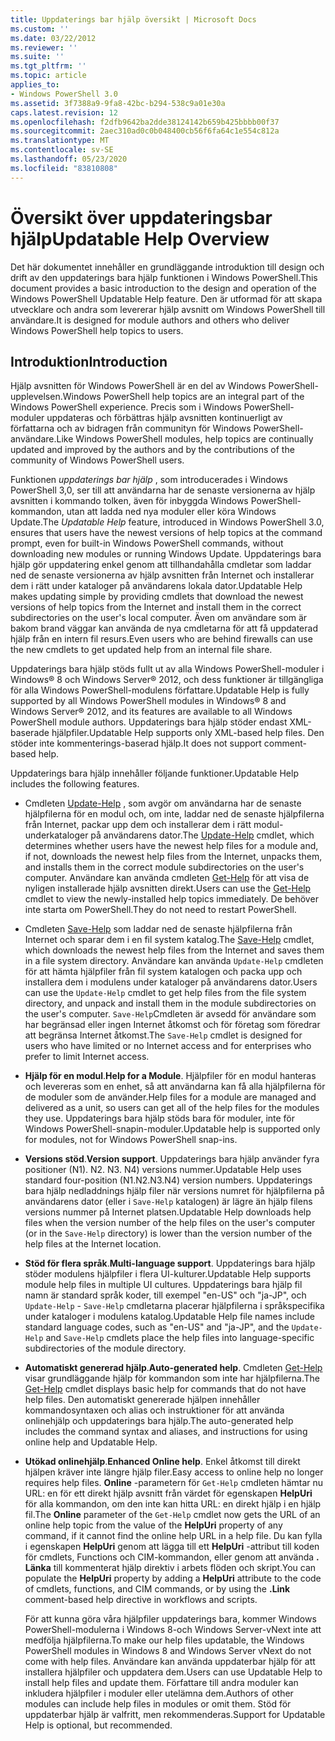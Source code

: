 ```yaml
---
title: Uppdaterings bar hjälp översikt | Microsoft Docs
ms.custom: ''
ms.date: 03/22/2012
ms.reviewer: ''
ms.suite: ''
ms.tgt_pltfrm: ''
ms.topic: article
applies_to:
- Windows PowerShell 3.0
ms.assetid: 3f7388a9-9fa8-42bc-b294-538c9a01e30a
caps.latest.revision: 12
ms.openlocfilehash: f2dfb9642ba2dde38124142b659b425bbbb00f37
ms.sourcegitcommit: 2aec310ad0c0b048400cb56f6fa64c1e554c812a
ms.translationtype: MT
ms.contentlocale: sv-SE
ms.lasthandoff: 05/23/2020
ms.locfileid: "83810808"
---
```

# <a name="updatable-help-overview"></a><span data-ttu-id="a95a7-102">Översikt över uppdateringsbar hjälp</span><span class="sxs-lookup"><span data-stu-id="a95a7-102">Updatable Help Overview</span></span>

<span data-ttu-id="a95a7-103">Det här dokumentet innehåller en grundläggande introduktion till design och drift av den uppdaterings bara hjälp funktionen i Windows PowerShell.</span><span class="sxs-lookup"><span data-stu-id="a95a7-103">This document provides a basic introduction to the design and operation of the Windows PowerShell Updatable Help feature.</span></span> <span data-ttu-id="a95a7-104">Den är utformad för att skapa utvecklare och andra som levererar hjälp avsnitt om Windows PowerShell till användare.</span><span class="sxs-lookup"><span data-stu-id="a95a7-104">It is designed for module authors and others who deliver Windows PowerShell help topics to users.</span></span>

## <a name="introduction"></a><span data-ttu-id="a95a7-105">Introduktion</span><span class="sxs-lookup"><span data-stu-id="a95a7-105">Introduction</span></span>

<span data-ttu-id="a95a7-106">Hjälp avsnitten för Windows PowerShell är en del av Windows PowerShell-upplevelsen.</span><span class="sxs-lookup"><span data-stu-id="a95a7-106">Windows PowerShell help topics are an integral part of the Windows PowerShell experience.</span></span> <span data-ttu-id="a95a7-107">Precis som i Windows PowerShell-moduler uppdateras och förbättras hjälp avsnitten kontinuerligt av författarna och av bidragen från communityn för Windows PowerShell-användare.</span><span class="sxs-lookup"><span data-stu-id="a95a7-107">Like Windows PowerShell modules, help topics are continually updated and improved by the authors and by the contributions of the community of Windows PowerShell users.</span></span>

<span data-ttu-id="a95a7-108">Funktionen *uppdaterings bar hjälp* , som introducerades i Windows PowerShell 3,0, ser till att användarna har de senaste versionerna av hjälp avsnitten i kommando tolken, även för inbyggda Windows PowerShell-kommandon, utan att ladda ned nya moduler eller köra Windows Update.</span><span class="sxs-lookup"><span data-stu-id="a95a7-108">The *Updatable Help* feature, introduced in Windows PowerShell 3.0, ensures that users have the newest versions of help topics at the command prompt, even for built-in Windows PowerShell commands, without downloading new modules or running Windows Update.</span></span> <span data-ttu-id="a95a7-109">Uppdaterings bara hjälp gör uppdatering enkel genom att tillhandahålla cmdletar som laddar ned de senaste versionerna av hjälp avsnitten från Internet och installerar dem i rätt under kataloger på användarens lokala dator.</span><span class="sxs-lookup"><span data-stu-id="a95a7-109">Updatable Help makes updating simple by providing cmdlets that download the newest versions of help topics from the Internet and install them in the correct subdirectories on the user's local computer.</span></span> <span data-ttu-id="a95a7-110">Även om användare som är bakom brand väggar kan använda de nya cmdletarna för att få uppdaterad hjälp från en intern fil resurs.</span><span class="sxs-lookup"><span data-stu-id="a95a7-110">Even users who are behind firewalls can use the new cmdlets to get updated help from an internal file share.</span></span>

<span data-ttu-id="a95a7-111">Uppdaterings bara hjälp stöds fullt ut av alla Windows PowerShell-moduler i Windows® 8 och Windows Server® 2012, och dess funktioner är tillgängliga för alla Windows PowerShell-modulens författare.</span><span class="sxs-lookup"><span data-stu-id="a95a7-111">Updatable Help is fully supported by all Windows PowerShell modules in Windows® 8 and Windows Server® 2012, and its features are available to all Windows PowerShell module authors.</span></span> <span data-ttu-id="a95a7-112">Uppdaterings bara hjälp stöder endast XML-baserade hjälpfiler.</span><span class="sxs-lookup"><span data-stu-id="a95a7-112">Updatable Help supports only XML-based help files.</span></span> <span data-ttu-id="a95a7-113">Den stöder inte kommenterings-baserad hjälp.</span><span class="sxs-lookup"><span data-stu-id="a95a7-113">It does not support comment-based help.</span></span>

<span data-ttu-id="a95a7-114">Uppdaterings bara hjälp innehåller följande funktioner.</span><span class="sxs-lookup"><span data-stu-id="a95a7-114">Updatable Help includes the following features.</span></span>

- <span data-ttu-id="a95a7-115">Cmdleten [Update-Help](/powershell/module/Microsoft.PowerShell.Core/Update-Help) , som avgör om användarna har de senaste hjälpfilerna för en modul och, om inte, laddar ned de senaste hjälpfilerna från Internet, packar upp dem och installerar dem i rätt modul-underkataloger på användarens dator.</span><span class="sxs-lookup"><span data-stu-id="a95a7-115">The [Update-Help](/powershell/module/Microsoft.PowerShell.Core/Update-Help) cmdlet, which determines whether users have the newest help files for a module and, if not, downloads the newest help files from the Internet, unpacks them, and installs them in the correct module subdirectories on the user's computer.</span></span>
  <span data-ttu-id="a95a7-116">Användare kan använda cmdleten [Get-Help](/powershell/module/Microsoft.PowerShell.Core/Get-Help) för att visa de nyligen installerade hjälp avsnitten direkt.</span><span class="sxs-lookup"><span data-stu-id="a95a7-116">Users can use the [Get-Help](/powershell/module/Microsoft.PowerShell.Core/Get-Help) cmdlet to view the newly-installed help topics immediately.</span></span>
  <span data-ttu-id="a95a7-117">De behöver inte starta om PowerShell.</span><span class="sxs-lookup"><span data-stu-id="a95a7-117">They do not need to restart PowerShell.</span></span>

- <span data-ttu-id="a95a7-118">Cmdleten [Save-Help](/powershell/module/Microsoft.PowerShell.Core/Save-Help) som laddar ned de senaste hjälpfilerna från Internet och sparar dem i en fil system katalog.</span><span class="sxs-lookup"><span data-stu-id="a95a7-118">The [Save-Help](/powershell/module/Microsoft.PowerShell.Core/Save-Help) cmdlet, which downloads the newest help files from the Internet and saves them in a file system directory.</span></span> <span data-ttu-id="a95a7-119">Användare kan använda `Update-Help` cmdleten för att hämta hjälpfiler från fil system katalogen och packa upp och installera dem i modulens under kataloger på användarens dator.</span><span class="sxs-lookup"><span data-stu-id="a95a7-119">Users can use the `Update-Help` cmdlet to get help files from the file system directory, and unpack and install them in the module subdirectories on the user's computer.</span></span> <span data-ttu-id="a95a7-120">`Save-Help`Cmdleten är avsedd för användare som har begränsad eller ingen Internet åtkomst och för företag som föredrar att begränsa Internet åtkomst.</span><span class="sxs-lookup"><span data-stu-id="a95a7-120">The `Save-Help` cmdlet is designed for users who have limited or no Internet access and for enterprises who prefer to limit Internet access.</span></span>

- <span data-ttu-id="a95a7-121">**Hjälp för en modul**.</span><span class="sxs-lookup"><span data-stu-id="a95a7-121">**Help for a Module**.</span></span> <span data-ttu-id="a95a7-122">Hjälpfiler för en modul hanteras och levereras som en enhet, så att användarna kan få alla hjälpfilerna för de moduler som de använder.</span><span class="sxs-lookup"><span data-stu-id="a95a7-122">Help files for a module are managed and delivered as a unit, so users can get all of the help files for the modules they use.</span></span> <span data-ttu-id="a95a7-123">Uppdaterings bara hjälp stöds bara för moduler, inte för Windows PowerShell-snapin-moduler.</span><span class="sxs-lookup"><span data-stu-id="a95a7-123">Updatable help is supported only for modules, not for Windows PowerShell snap-ins.</span></span>

- <span data-ttu-id="a95a7-124">**Versions stöd**.</span><span class="sxs-lookup"><span data-stu-id="a95a7-124">**Version support**.</span></span> <span data-ttu-id="a95a7-125">Uppdaterings bara hjälp använder fyra positioner (N1). N2. N3. N4) versions nummer.</span><span class="sxs-lookup"><span data-stu-id="a95a7-125">Updatable Help uses standard four-position (N1.N2.N3.N4) version numbers.</span></span> <span data-ttu-id="a95a7-126">Uppdaterings bara hjälp nedladdnings hjälp filer när versions numret för hjälpfilerna på användarens dator (eller i `Save-Help` katalogen) är lägre än hjälp filens versions nummer på Internet platsen.</span><span class="sxs-lookup"><span data-stu-id="a95a7-126">Updatable Help downloads help files when the version number of the help files on the user's computer (or in the `Save-Help` directory) is lower than the version number of the  help files at the Internet location.</span></span>

- <span data-ttu-id="a95a7-127">**Stöd för flera språk**.</span><span class="sxs-lookup"><span data-stu-id="a95a7-127">**Multi-language support**.</span></span> <span data-ttu-id="a95a7-128">Uppdaterings bara hjälp stöder modulens hjälpfiler i flera UI-kulturer.</span><span class="sxs-lookup"><span data-stu-id="a95a7-128">Updatable Help supports module help files in multiple UI cultures.</span></span> <span data-ttu-id="a95a7-129">Uppdaterings bara hjälp fil namn är standard språk koder, till exempel "en-US" och "ja-JP", och `Update-Help` - `Save-Help` cmdletarna placerar hjälpfilerna i språkspecifika under kataloger i modulens katalog.</span><span class="sxs-lookup"><span data-stu-id="a95a7-129">Updatable Help file names include standard language codes, such as "en-US" and "ja-JP", and the `Update-Help` and `Save-Help` cmdlets place the help files into language-specific subdirectories of the module directory.</span></span>

- <span data-ttu-id="a95a7-130">**Automatiskt genererad hjälp**.</span><span class="sxs-lookup"><span data-stu-id="a95a7-130">**Auto-generated help**.</span></span> <span data-ttu-id="a95a7-131">Cmdleten [Get-Help](/powershell/module/Microsoft.PowerShell.Core/Get-Help) visar grundläggande hjälp för kommandon som inte har hjälpfilerna.</span><span class="sxs-lookup"><span data-stu-id="a95a7-131">The [Get-Help](/powershell/module/Microsoft.PowerShell.Core/Get-Help) cmdlet displays basic help for commands that do not have help files.</span></span> <span data-ttu-id="a95a7-132">Den automatiskt genererade hjälpen innehåller kommandosyntaxen och alias och instruktioner för att använda onlinehjälp och uppdaterings bara hjälp.</span><span class="sxs-lookup"><span data-stu-id="a95a7-132">The auto-generated help includes the command syntax and aliases, and instructions for using online help and Updatable Help.</span></span>

- <span data-ttu-id="a95a7-133">**Utökad onlinehjälp**.</span><span class="sxs-lookup"><span data-stu-id="a95a7-133">**Enhanced Online help**.</span></span> <span data-ttu-id="a95a7-134">Enkel åtkomst till direkt hjälpen kräver inte längre hjälp filer.</span><span class="sxs-lookup"><span data-stu-id="a95a7-134">Easy access to online help no longer requires help files.</span></span> <span data-ttu-id="a95a7-135">**Online** -parametern för `Get-Help` cmdleten hämtar nu URL: en för ett direkt hjälp avsnitt från värdet för egenskapen **HelpUri** för alla kommandon, om den inte kan hitta URL: en direkt hjälp i en hjälp fil.</span><span class="sxs-lookup"><span data-stu-id="a95a7-135">The **Online** parameter of the `Get-Help` cmdlet now gets the URL of an online help topic from the value of the **HelpUri** property of any command, if it cannot find the online help URL in a help file.</span></span> <span data-ttu-id="a95a7-136">Du kan fylla i egenskapen **HelpUri** genom att lägga till ett **HelpUri** -attribut till koden för cmdlets, Functions och CIM-kommandon, eller genom att använda **. Länka** till kommenterat hjälp direktiv i arbets flöden och skript.</span><span class="sxs-lookup"><span data-stu-id="a95a7-136">You can populate the **HelpUri** property by adding a **HelpUri** attribute to the code of cmdlets, functions, and CIM commands, or by using the **.Link** comment-based help directive in workflows and scripts.</span></span>

  <span data-ttu-id="a95a7-137">För att kunna göra våra hjälpfiler uppdaterings bara, kommer Windows PowerShell-modulerna i Windows 8-och Windows Server-vNext inte att medfölja hjälpfilerna.</span><span class="sxs-lookup"><span data-stu-id="a95a7-137">To make our help files updatable, the Windows PowerShell modules in Windows 8 and Windows Server vNext do not come with help files.</span></span> <span data-ttu-id="a95a7-138">Användare kan använda uppdaterbar hjälp för att installera hjälpfiler och uppdatera dem.</span><span class="sxs-lookup"><span data-stu-id="a95a7-138">Users can use Updatable Help to install help files and update them.</span></span> <span data-ttu-id="a95a7-139">Författare till andra moduler kan inkludera hjälpfiler i moduler eller utelämna dem.</span><span class="sxs-lookup"><span data-stu-id="a95a7-139">Authors of other modules can include help files in modules or omit them.</span></span> <span data-ttu-id="a95a7-140">Stöd för uppdaterbar hjälp är valfritt, men rekommenderas.</span><span class="sxs-lookup"><span data-stu-id="a95a7-140">Support for Updatable Help is optional, but recommended.</span></span>
